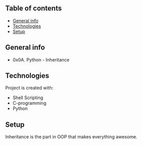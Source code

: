 ## Table of contents
* [General info](#general-info)
* [Technologies](#technologies)
* [Setup](#setup)

## General info
* 0x0A. Python - Inheritance

## Technologies
Project is created with:
* Shell Scripting
* C-programming
* Python

## Setup
Inheritance is the part in OOP
that makes everything awesome.